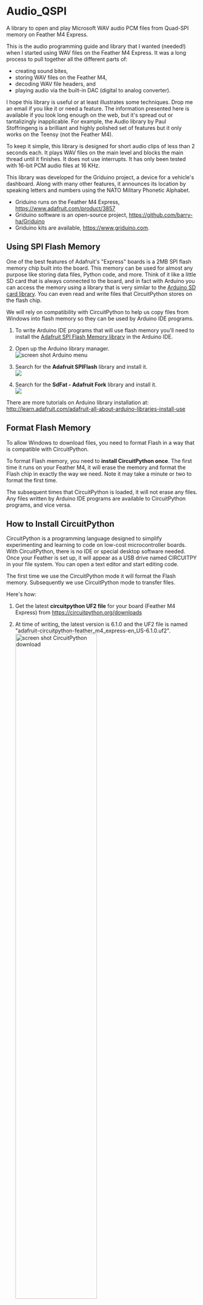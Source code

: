 # Audio_QSPI
A library to open and play Microsoft WAV audio PCM files from Quad-SPI memory on Feather M4 Express.

This is the audio programming guide and library that I wanted (needed!) when I started using WAV files on the Feather M4 Express. It was a long process to pull together all the different parts of:

   - creating sound bites, 
   - storing WAV files on the Feather M4,
   - decoding WAV file headers, and 
   - playing audio via the built-in DAC (digital to analog converter).

I hope this library is useful or at least illustrates some techniques. Drop me an email if you like it or need a feature. The information presented here is available if you look long enough on the web, but it's spread out or tantalizingly inapplicable. For example, the Audio library by Paul Stoffringeng is a brilliant and highly polished set of features but it only works on the Teensy (not the Feather M4).

To keep it simple, this library is designed for short audio clips of less than 2 seconds each. It plays WAV files on the main level and blocks the main thread until it finishes. It does not use interrupts. It has only been tested with 16-bit PCM audio files at 16 KHz.

This library was developed for the Griduino project, a device for a vehicle's dashboard. Along with many other features, it announces its location by speaking letters and numbers using the NATO Military Phonetic Alphabet.

   - Griduino runs on the Feather M4 Express, https://www.adafruit.com/product/3857
   - Griduino software is an open-source project, https://github.com/barry-ha/Griduino
   - Griduino kits are available, https://www.griduino.com.

## Using SPI Flash Memory
One of the best features of Adafruit's "Express" boards is a 2MB SPI flash memory chip built into the board.  This memory can be used for almost any purpose like storing data files, Python code, and more.  Think of it like a little SD card that is always connected to the board, and in fact with Arduino you can access the memory using a library that is very similar to the [Arduino SD card library](https://www.arduino.cc/en/reference/SD).  You can even read and write files that CircuitPython stores on the flash chip. 

We will rely on compatibility with CircuitPython to help us copy files from Windows into flash memory so they can be used by Arduino IDE programs.

1. To write Arduino IDE programs that will use flash memory you'll need to install the [Adafruit SPI Flash Memory library](https://github.com/adafruit/Adafruit_SPIFlash) in the Arduino IDE.

1. Open up the Arduino library manager.<br/>![screen shot Arduino menu](img/arduino_compatibles_library_manager_menu.png)

1. Search for the **Adafruit SPIFlash** library and install it.<br/>![](img/arduino_compatibles_spiflash.png)

1. Search for the **SdFat - Adafruit Fork** library and install it.<br/>![](img/arduino_compatibles_sdfat.png)

There are more tutorials on Arduino library installation at:
http://learn.adafruit.com/adafruit-all-about-arduino-libraries-install-use
 
## Format Flash Memory
To allow Windows to download files, you need to format Flash in a way that is compatible with CircuitPython.

To format Flash memory, you need to **install CircuitPython once**. The first time it runs on your Feather M4, it will erase the memory and format the Flash chip in exactly the way we need. Note it may take a minute or two to format the first time.

The subsequent times that CircuitPython is loaded, it will not erase any files. Any files written by Arduino IDE programs are available to CircuitPython programs, and vice versa.

## How to Install CircuitPython
CircuitPython is a programming language designed to simplify experimenting and learning to code on low-cost microcontroller boards. With CircuitPython, there is no IDE or special desktop software needed. Once your Feather is set up, it will appear as a USB drive named CIRCUITPY in your file system. You can open a text editor and start editing code. 

The first time we use the CircuitPython mode it will format the Flash memory. Subsequently we use CircuitPython mode to transfer files. 

Here's how: 

1. Get the latest **circuitpython UF2 file** for your board (Feather M4 Express) from https://circuitpython.org/downloads

1. At time of writing, the latest version is 6.1.0 and the UF2 file is named "adafruit-circuitpython-feather\_m4\_express-en_US-6.1.0.uf2".<br/><img src="img/circuit_python_feather_m4.png" width="67%" height="67%" alt="screen shot CircuitPython download" />

1. Start the bootloader on the Feather board by double-clicking its Reset button. After a moment, you should see a "FEATHERBOOT" drive appear.<br/><img src="img/windows_featherboot.png" width="67%" height="67%" alt="screen shot FEATHERBOOT drive" />

1. Drag the circuitpython UF2 file from Windows to FEATHERBOOT. There is no need to rename the downloaded file.<br/>The file will download and the Feather will restart.<br/>Then you should see a CIRCUITPY drive appear as an external USB drive with a few files already on it.


## If You Need to Format Again
The **fatfs\_circuitpython** sketch is useful if you'd like to wipe everything away and start fresh, or get back to a good state if the memory should get corrupted for some reason.

Do not use fatfs\format or fatfs\_erase - the resultant file system is not compatible with Arduino IDE programs. 

If you need to format flash memory again:

1. Run the Arduino IDE

1. Click Menu > File > Examples > Adafruit SPIFlash > SDFat CircuitPython<br/>You should get a new Arduino IDE window.

1. Compile and upload to the Feather M4 Express board

1. Open the serial monitor at 115200 baud.<br/>You should see the serial monitor display a message asking you to confirm formatting the flash.<br/>![screen shot serial monitor](img/arduino_formatted.png)

1. If you don't see this message then close the serial monitor, press the board's reset button, and open the serial monitor again.

1. Type OK and press enter in the serial monitor input to confirm that you'd like to format the flash memory. You need to enter OK in all capital letters.

1. Once confirmed the sketch will format the flash memory.<br/>The format process takes about a minute so be patient as the data is erased and formatted.  You should see a message printed once the format process is complete.  At this point the flash chip will be ready to use with a brand new empty filesystem.

## How to Download Files to SPI Flash
Arduino doesn't have the ability to show up as a USB drive. So instead we switch to CircuitPython mode to do that part for us. Here's the process:

1. Run the bootloader by double-clicking the Reset button on the Feather.<br/>You should see a USB drive appear in Windows.

1. If the new USB drive is CIRCUITPY then you can drag, drop, copy, paste and edit files on the Feather from your Windows system.

1. If the new USB drive is FEATHERBOOT then drag'n drop the CircuitPython UF2 file (previously downloaded) onto this drive.<br/>You should see the Feather reboot and reattach to Windows as a drive named CIRCUITPY.

Note that it's possible simplify re-loading your Arduino IDE program by dragging CURRENT.UF2 off of the FEATHERBOOT drive to make a backup of the current program _before_ loading CircuitPython. Then, after you've managed the files how you want, re-drag the saved CURRENT.UF2 back onto the BOOT drive to re-install the Arduino sketch.

## How to Prepare Audio Files
Prepare a WAV file to 16 kHz mono:

1. Install free open-source [Audacity 3 software](https://www.audacityteam.org/download/) <img align="right" src="img/audacity_logo.png" width="10%" height="10%" alt="logo" title="Audacity Logo"/>

1. Open Audacity.exe
1. Open a recording or a project, e.g. \Documents\Arduino\libraries\Audio\_QSPI\audio\ **_Phonetic Alphabet.aup3** 
1. Select "Project rate" of 16000 Hz
1. Select an audio fragment, such as spoken word "Charlie"
2. For example:<br/><img src="img/audacity_charlie_16khz.png" width="67%" height="67%" alt="screen shot to select 16 KHz" />
1. Menu bar > Effect > Normalize:
   1. Remove DC offset
   1. Normalize peaks -1.0 dB
1. Menu bar > File > Export > Export as WAV
   1. Save as type: WAV (Microsoft)
   1. Encoding: Signed 16-bit PCM
   1. Filename = e.g. "c\_bwh\_16.wav"
1. The output file contains 2-byte integer numbers in the range -32767 to +32767

## How to Get Example Audio
The example recording (above) is available in the **audio** folder of https://github.com/barry-ha/Audio_QSPI. You can download both individual WAV files and the original recording which is saved in the AUP3 project file.

## How to Transfer Audio Files
1. Format QSPI file system to CircuitPy format (one time).<br/>Formatting is only done once; it erases everything on the memory chip, formats it, and then the file system will remain compatible with both CircuitPy and Arduino IDE frameworks thereafter.

1. To save files from Windows onto the QSPI memory chip on Feather M4 Express:
   1. Temporarily load CircuitPy onto the Feather (see above)
   1. Drag-and-drop files from within Windows to Feather
   1. Then load your Arduino IDE program again
   
## How to Examine Flash File System on Feather M4
After transferring files to the Feather's Quad-SPI memory chip, you may want to confirm what has been stored in the SD file system. Of course you can switch to CircuitPython mode to see the files in Windows. But there's also a basic example program in the Griduino project: [Griduino / examples / Flash\_file\_directory\_list](https://github.com/barry-ha/Griduino/tree/master/examples/Flash_file_directory_list)

## How to Read WAV File Header
Some Arduino programs may want to read attributes from the WAV file. For example, it may want to show the file size, bit rate, mono/stereo, and other characteristics. This is useful at least for debugging purposes.

Call the **getInfo()** method to fetch metadata from a WAV file:

    Audio_QSPI flash;
    flash.begin();
    
    WaveInfo info;
    flash.getInfo(&info, "/audio/letter_c.wav");

	Serial.print("File name ");       Serial.println(info.filename);
    Serial.print("File size ");       Serial.println(info.filesize);
    Serial.print("Samples/second ");  Serial.println(info.samplesPerSec);
    Serial.print("Number samples ");  Serial.println(info.numSamples);

See notes in the section below.

## How to Play WAV Files
This might be what you really came here for: reading a WAV file from Flash memory and playing it on the Feather M4.

Call the **play()** method to send PCM sampled audio to the Feather's DAC0 pin:

    Audio_QSPI flash;
    flash.begin();
    
    char myfile[] = "/audio/letter_c.wav"
    flash.play(myfile);

Note:

- File name limited to 32 bytes
- File names are case sensitive
- All files are closed; the caller does not do any file management
- Function "play()" does not return until it's finished
- An internal buffer limits audio playback to 32000 samples (i.e. 2 seconds at 16,000 samples/sec)
- Currently only supports mono (not stereo)
- Currently only supports 16 KHz PCM



